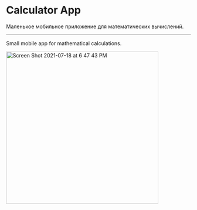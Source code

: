# Calculator App

Маленькое мобильное приложение для математических вычислений.

_____________________________________________________________

Small mobile app for mathematical calculations.

<img width="415" alt="Screen Shot 2021-07-18 at 6 47 43 PM" src="https://user-images.githubusercontent.com/74770909/126074539-5406a605-7bac-47f8-97d7-35f5c75f6b03.png">
